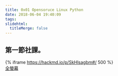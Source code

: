 ```yaml
---
title: 0x01 Opensoruce Linux Python
date: 2018-06-04 19:40:09
tags:
slidehtml:
  titleMerge: false
---
```

## 第一節社課。  
{% iframe https://hackmd.io/p/SkHlsagbm#/ 500 %}  
[全螢幕](https://hackmd.io/p/SkHlsagbm#/)  


